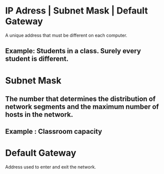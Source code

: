 # IP Adress | Subnet Mask | Default Gateway

 A unique address that must be different on each computer. 
## Example: Students in a class. Surely every student is different.

# Subnet Mask

## The number that determines the distribution of network segments and the maximum number of hosts in the network. 
## Example : Classroom capacity


# Default Gateway

Address used to enter and exit the network.
